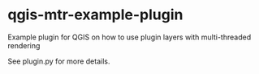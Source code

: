 qgis-mtr-example-plugin
=======================

Example plugin for QGIS on how to use plugin layers with multi-threaded rendering

See plugin.py for more details.
